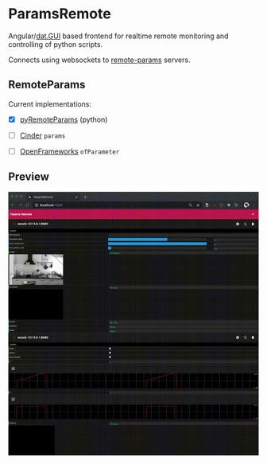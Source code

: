 # ParamsRemote

Angular/[dat.GUI](https://github.com/dataarts/dat.gui) based frontend for realtime remote monitoring and controlling of python scripts.

Connects using websockets to [remote-params](https://github.com/markkorput/pyRemoteParams) servers.

## RemoteParams

Current implementations:
- [x] [pyRemoteParams](https://github.com/markkorput/pyRemoteParams) (python)
- [ ] [Cinder](http://libcinder.org) ```params```
- [ ] [OpenFrameworks](http://https://openframeworks.cc/) ```ofParameter```



## Preview

[![preview](docs/preview-720p.gif)](docs/preview-1080p.gif)